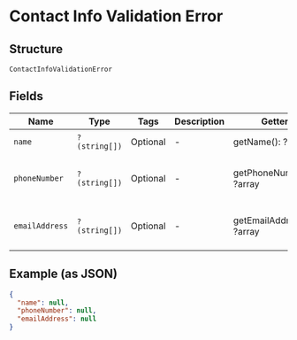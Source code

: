 
# Contact Info Validation Error

## Structure

`ContactInfoValidationError`

## Fields

| Name | Type | Tags | Description | Getter | Setter |
|  --- | --- | --- | --- | --- | --- |
| `name` | `?(string[])` | Optional | - | getName(): ?array | setName(?array name): void |
| `phoneNumber` | `?(string[])` | Optional | - | getPhoneNumber(): ?array | setPhoneNumber(?array phoneNumber): void |
| `emailAddress` | `?(string[])` | Optional | - | getEmailAddress(): ?array | setEmailAddress(?array emailAddress): void |

## Example (as JSON)

```json
{
  "name": null,
  "phoneNumber": null,
  "emailAddress": null
}
```

